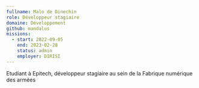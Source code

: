 ```yaml
---
fullname: Malo de Dinechin
role: Développeur stagiaire
domaine: Développement
github: mandalus
missions:
  - start: 2022-09-05
    end: 2023-02-28
    status: admin
    employer: DIRISI
---
```


Etudiant à Epitech, développeur stagiaire au sein de la Fabrique numérique des armées
